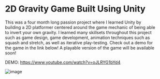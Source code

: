 # 2D Gravity Game Built Using Unity
This was a four month long passion project where I learned Unity by building a 2D platformer centered around the game mechanic of being able to invert your own gravity. I learned many skillsets throughout this project such as game design, game development, animation techniques such as squash and stretch, as well as iterative play-testing. Check out a demo for the game in the link below! A playable version of the game will be available soon! 

DEMO: https://www.youtube.com/watch?v=oJLRYG1bYd4

![image](https://user-images.githubusercontent.com/24801155/179001819-9f28b9d9-f81c-439d-9650-09814463f4ea.png)


